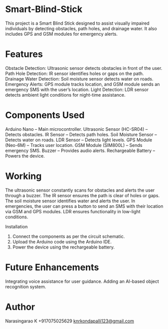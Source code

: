 # Smart-Blind-Stick
This project is a Smart Blind Stick designed to assist visually impaired individuals by detecting obstacles, path holes, and drainage water. It also includes GPS and GSM modules for emergency alerts.

# Features
Obstacle Detection: Ultrasonic sensor detects obstacles in front of the user.
Path Hole Detection: IR sensor identifies holes or gaps on the path.
Drainage Water Detection: Soil moisture sensor detects water on roads.
Emergency Alerts: GPS module tracks location, and GSM module sends an emergency SMS with the user’s location.
Light Detection: LDR sensor detects ambient light conditions for night-time assistance.

# Components Used
Arduino Nano – Main microcontroller.
Ultrasonic Sensor (HC-SR04) – Detects obstacles.
IR Sensor – Detects path holes.
Soil Moisture Sensor – Detects water on roads.
LDR Sensor – Detects light levels.
GPS Module (Neo-6M) – Tracks user location.
GSM Module (SIM800L) – Sends emergency SMS.
Buzzer – Provides audio alerts.
Rechargeable Battery – Powers the device.

# Working
The ultrasonic sensor constantly scans for obstacles and alerts the user through a buzzer.
The IR sensor ensures the path is clear of holes or gaps.
The soil moisture sensor identifies water and alerts the user.
In emergencies, the user can press a button to send an SMS with their location via GSM and GPS modules.
LDR ensures functionality in low-light conditions.

Installation

1. Connect the components as per the circuit schematic.
2. Upload the Arduino code using the Arduino IDE.
3. Power the device using the rechargeable battery.

# Future Enhancements
Integrating voice assistance for user guidance.
Adding an AI-based object recognition system.

# Author
Narasingarao K
+917075025629
knrkondapalli123@gmail.com
